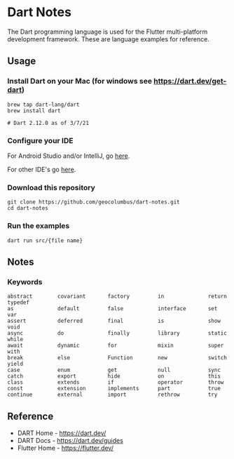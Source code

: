 # Dart Notes

The Dart programming language is used for the Flutter multi-platform development framework. These are language examples for reference.

## Usage

### Install Dart on your Mac (for windows see https://dart.dev/get-dart)

    brew tap dart-lang/dart
    brew install dart
    
    # Dart 2.12.0 as of 3/7/21
    
### Configure your IDE

For Android Studio and/or IntelliJ, go [here](https://flutter.dev/docs/development/tools/android-studio).

For other IDE's go [here](https://medium.com/cloud-native-the-gathering/what-is-the-best-ide-for-developing-in-dart-and-flutter-1d9e6ec50343).

### Download this repository

    git clone https://github.com/geocolumbus/dart-notes.git
    cd dart-notes
    
### Run the examples

    dart run src/{file name}
   
## Notes   
    
### Keywords

```
abstract        covariant       factory         in              return          typedef
as              default         false           interface       set             var
assert          deferred        final           is              show            void
async           do              finally         library         static          while
await           dynamic         for             mixin           super           with
break           else            Function        new             switch          yield
case            enum            get             null            sync
catch           export          hide            on              this
class           extends         if              operator        throw
const           extension       implements      part            true
continue        external        import          rethrow         try
```
        
## Reference

* DART Home - https://dart.dev/
* DART Docs - https://dart.dev/guides
* Flutter Home - https://flutter.dev/
